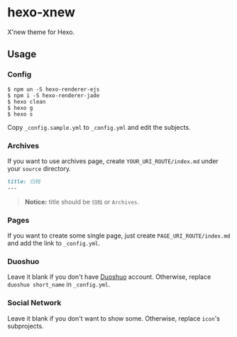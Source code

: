 # hexo-xnew

X'new theme for Hexo.

## Usage

### Config
```
$ npm un -S hexo-renderer-ejs
$ npm i -S hexo-renderer-jade
$ hexo clean
$ hexo g
$ hexo s
```
Copy `_config.sample.yml` to `_config.yml` and edit the subjects.

### Archives

If you want to use archives page, create `YOUR_URI_ROUTE/index.md` under your `source` directory.

```markdown
title: 归档
---
```

> **Notice:** title should be `归档` or `Archives`.

### Pages

If you want to create some single page, just create `PAGE_URI_ROUTE/index.md` and add the link to `_config.yml`.

### Duoshuo

Leave it blank if you don't have [Duoshuo](http://duoshuo.com) account. Otherwise, replace `duoshuo short_name` in `_config.yml`.

### Social Network

Leave it blank if you don't want to show some. Otherwise, replace `icon`'s subprojects.
